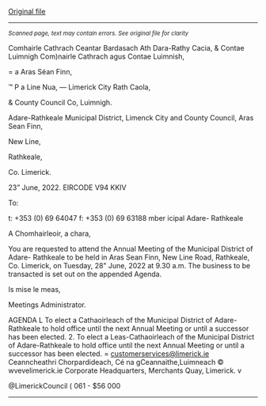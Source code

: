 [Original file](https://www.limerick.ie/sites/default/files/media/documents/2022-06/00%20Agenda%2028th%20June%2C%202022.pdf)

---
*<small>Scanned page, text may contain errors. See original file for clarity</small>*  

Comhairle Cathrach Ceantar Bardasach Ath Dara-Rathy Cacia,
& Contae Luimnigh Com)nairle Cathrach agus Contae Luimnish,

= a Aras Séan Finn,

™ P a Line Nua,
— Limerick City Rath Caola,

& County Council Co, Luimnigh.

Adare-Rathkeale Municipal District,
Limenck City and County Council,
Aras Sean Finn,

New Line,

Rathkeale,

Co. Limerick.

23” June, 2022. EIRCODE V94 KKIV

To:

t: +353 (0) 69 64047
f: +353 (0) 69 63188
mber icipal Adare-
Rathkeale

A Chomhairleoir, a chara,

You are requested to attend the Annual Meeting of the Municipal District of Adare-
Rathkeale to be held in Aras Sean Finn, New Line Road, Rathkeale, Co. Limerick, on
Tuesday, 28" June, 2022 at 9.30 a.m. The business to be transacted is set out on the
appended Agenda.

Is mise le meas,

Meetings Administrator.

AGENDA
L To elect a Cathaoirleach of the Municipal District of Adare-Rathkeale to hold office
until the next Annual Meeting or until a successor has been elected.
2. To elect a Leas-Cathaoirleach of the Municipal District of Adare-Rathkeale to hold
office until the next Annual Meeting or until a successor has been elected.
= customerservices@limerick.ie
Ceanncheathri Chorpardideach, Cé na gCeannaithe,Luimneach © wvevelimerick.ie
Corporate Headquarters, Merchants Quay, Limerick. v

@LimerickCouncil
( 061 - $56 000


---
